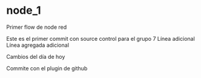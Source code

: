 # node_1
Primer flow de node red

Este es el primer commit con source control para el grupo 7 
Línea adicional
Línea agregada adicional


Cambios del día de hoy

Commite con el plugin de github